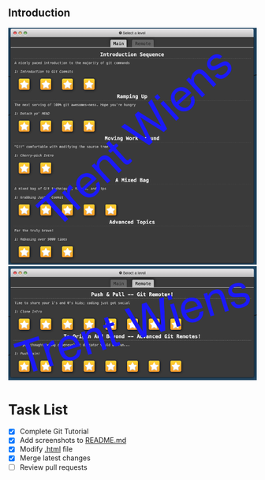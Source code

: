 ## Introduction

![Screenshot 1](images/TrentWiens_GitHubTutorial1.png)
![Screenshot 2](images/TrentWiens_GitHubTutorial2.png)

# Task List

- [x] Complete Git Tutorial
- [x] Add screenshots to [README.md](README.md)
- [x] Modify [.html](index.html) file
- [x] Merge latest changes
- [ ] Review pull requests

